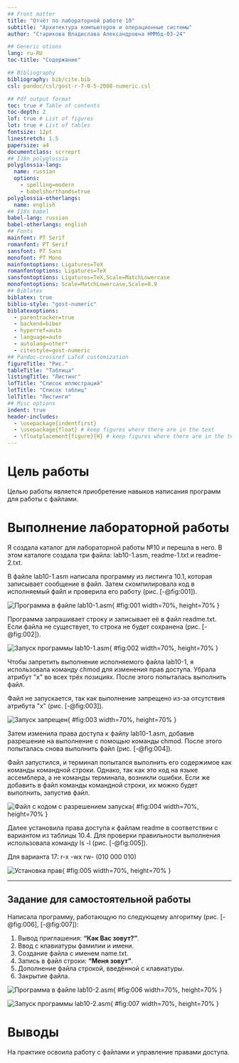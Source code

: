```yaml
---
## Front matter
title: "Отчёт по лабораторной работе 10"
subtitle: "Архитектура компьютеров и операционные системы"
author: "Старикова Владислава Александровна НММбд-03-24"

## Generic otions
lang: ru-RU
toc-title: "Содержание"

## Bibliography
bibliography: bib/cite.bib
csl: pandoc/csl/gost-r-7-0-5-2008-numeric.csl

## Pdf output format
toc: true # Table of contents
toc-depth: 2
lof: true # List of figures
lot: true # List of tables
fontsize: 12pt
linestretch: 1.5
papersize: a4
documentclass: scrreprt
## I18n polyglossia
polyglossia-lang:
  name: russian
  options:
	- spelling=modern
	- babelshorthands=true
polyglossia-otherlangs:
  name: english
## I18n babel
babel-lang: russian
babel-otherlangs: english
## Fonts
mainfont: PT Serif
romanfont: PT Serif
sansfont: PT Sans
monofont: PT Mono
mainfontoptions: Ligatures=TeX
romanfontoptions: Ligatures=TeX
sansfontoptions: Ligatures=TeX,Scale=MatchLowercase
monofontoptions: Scale=MatchLowercase,Scale=0.9
## Biblatex
biblatex: true
biblio-style: "gost-numeric"
biblatexoptions:
  - parentracker=true
  - backend=biber
  - hyperref=auto
  - language=auto
  - autolang=other*
  - citestyle=gost-numeric
## Pandoc-crossref LaTeX customization
figureTitle: "Рис."
tableTitle: "Таблица"
listingTitle: "Листинг"
lofTitle: "Список иллюстраций"
lotTitle: "Список таблиц"
lolTitle: "Листинги"
## Misc options
indent: true
header-includes:
  - \usepackage{indentfirst}
  - \usepackage{float} # keep figures where there are in the text
  - \floatplacement{figure}{H} # keep figures where there are in the text
---
```


# Цель работы

Целью работы является приобретение навыков написания программ для работы с файлами.

# Выполнение лабораторной работы

Я создала каталог для лабораторной работы №10 и перешла в него. В этом каталоге создала три файла: lab10-1.asm, readme-1.txt и readme-2.txt.

В файле lab10-1.asm написала программу из листинга 10.1, которая записывает сообщение в файл. Затем скомпилировала код в исполняемый файл и проверила его работу (рис. [-@fig:001]).

![Программа в файле lab10-1.asm](image/01.png){ #fig:001 width=70%, height=70% }

Программа запрашивает строку и записывает её в файл readme.txt. Если файла не существует, то строка не будет сохранена (рис. [-@fig:002]).

![Запуск программы lab10-1.asm](image/02.png){ #fig:002 width=70%, height=70% }

Чтобы запретить выполнение исполняемого файла lab10-1, я использовала команду chmod для изменения прав доступа. Убрала атрибут "x" во всех трёх позициях. После этого попыталась выполнить файл.

Файл не запускается, так как выполнение запрещено из-за отсутствия атрибута "x" (рис. [-@fig:003]).

![Запуск запрещен](image/03.png){ #fig:003 width=70%, height=70% }

Затем изменила права доступа к файлу lab10-1.asm, добавив разрешение на выполнение с помощью команды chmod. После этого попыталась снова выполнить файл (рис. [-@fig:004]).

Файл запустился, и терминал попытался выполнить его содержимое как команды командной строки. Однако, так как это код на языке ассемблера, а не команды терминала, возникли ошибки. Если же добавить в файл команды командной строки, их можно будет выполнить, запустив файл.

![Файл с кодом с разрешением запуска](image/04.png){ #fig:004 width=70%, height=70% }

Далее установила права доступа к файлам readme в соответствии с вариантом из таблицы 10.4. Для проверки правильности выполнения использовала команду ls -l (рис. [-@fig:005]).

Для варианта 17: r-x -wx rw- (010 000 010)

![Установка прав](image/05.png){ #fig:005 width=70%, height=70% }

---

## Задание для самостоятельной работы

Написала программу, работающую по следующему алгоритму (рис. [-@fig:006], [-@fig:007]):

1. Вывод приглашения: **“Как Вас зовут?”**.
2. Ввод с клавиатуры фамилии и имени.
3. Создание файла с именем name.txt.
4. Запись в файл строки: **“Меня зовут”**.
5. Дополнение файла строкой, введённой с клавиатуры.
6. Закрытие файла.

![Программа в файле lab10-2.asm](image/06.png){ #fig:006 width=70%, height=70% }

![Запуск программы lab10-2.asm](image/07.png){ #fig:007 width=70%, height=70% }

# Выводы

На практике освоила работу с файлами и управление правами доступа.
